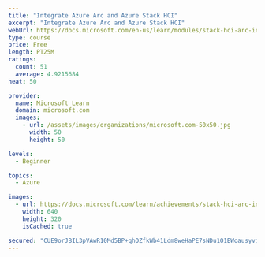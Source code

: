 ```yaml
---
title: "Integrate Azure Arc and Azure Stack HCI"
excerpt: "Integrate Azure Arc and Azure Stack HCI"
webUrl: https://docs.microsoft.com/en-us/learn/modules/stack-hci-arc-integration/
type: course
price: Free
length: PT25M
ratings:
  count: 51
  average: 4.9215684
heat: 50

provider:
  name: Microsoft Learn
  domain: microsoft.com
  images:
    - url: /assets/images/organizations/microsoft.com-50x50.jpg
      width: 50
      height: 50

levels:
  - Beginner

topics:
  - Azure

images:
  - url: https://docs.microsoft.com/learn/achievements/stack-hci-arc-integration-social.png
    width: 640
    height: 320
    isCached: true

secured: "CUE9orJBIL3pVAwR10Md5BP+qhOZfkWb41Ldm8weHaPE7sNDu1O1BWoausyviarOHHbOmCMwDv7yRzxs967UA06NCA6HJRC/dESJMCE5QfCihXwHj0pYuHNB1xBFRFEvYApaxQTSvMwrWUsd3aNGDOz2PRZzuzo3PhBSnmLBGmBlPQ/Jl/JemjMBORzVui4qAExRGvAD6SFUj/1RtrYMzFC5pk+zxaWiyooOnraogBI4mqy9+aar+52nzeu1cppkidc0ImcN5m1NyEcgfKKEYcCvtpvjVMTPVJeZH9kzd5NlVlP25OuJu7lotH7+z/FS8LL1e5vL0AsNZqelfOJ2MpFyTse3T8Ih9hzxCiNyOaZgaMcaDdt+kjULgzZK9pJwJmRGtTPoE+bV7DzsoGyvnWSe3VlyCi/O9lA57Dyf1nk=;8+cPBOsZCZaSFMcF8Ge1AA=="
---
```


